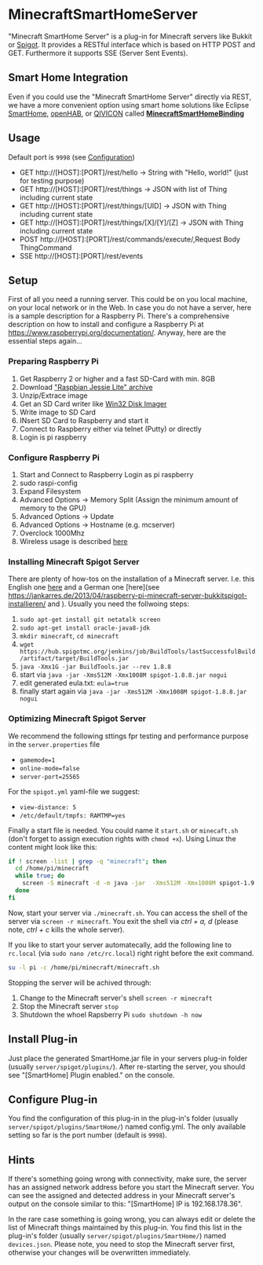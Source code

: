 # MinecraftSmartHomeServer

"Minecraft SmartHome Server" is a plug-in for Minecraft servers like Bukkit or [Spigot](https://www.spigotmc.org/wiki/spigot/). It provides a RESTful interface which is based on HTTP POST and GET. Furthermore it supports SSE (Server Sent Events).

## Smart Home Integration

Even if you could use the "Minecraft SmartHome Server" directly via REST, we have a more convenient option using smart home solutions like Eclipse [SmartHome](http://www.eclipse.org/smarthome/), [openHAB](http://www.openhab.org/), or [QIVICON](https://www.qivicon.com/en/) called **[MinecraftSmartHomeBinding](https://github.com/wolter/MinecraftSmartHomeBinding)**

## Usage

Default port is `9998` (see [Configuration](#configure-plug-in))
* GET http://[HOST]:[PORT]/rest/hello -> String with "Hello, world!" (just for testing purpose)
* GET http://[HOST]:[PORT]/rest/things -> JSON with list of Thing including current state
* GET http://[HOST]:[PORT]/rest/things/[UID] -> JSON with Thing including current state
* GET http://[HOST]:[PORT]/rest/things/[X]/[Y]/[Z] -> JSON with Thing including current state
* POST http://[HOST]:[PORT]/rest/commands/execute/,Request Body ThingCommand
* SSE http://[HOST]:[PORT]/rest/events

## Setup

First of all you need a running server. This could be on you local machine, on your local network or in the Web. In case you do not have a server, here is a sample description for a Raspberry Pi. There's a comprehensive description on how to install and configure a Raspberry Pi at https://www.raspberrypi.org/documentation/. Anyway, here are the essential steps again...

### Preparing Raspberry Pi

1. Get Raspberry 2 or higher and a fast SD-Card with min. 8GB
2. Download ["Raspbian Jessie Lite" archive](https://www.raspberrypi.org/downloads/raspbian/)
3. Unzip/Extrace image
4. Get an SD Card writer like [Win32 Disk Imager](http://sourceforge.net/projects/win32diskimager/files/latest/download)
5. Write image to SD Card
6. INsert SD Card to Raspberry and start it
7. Connect to Raspberry either via telnet (Putty) or directly
8. Login is pi raspberry

### Configure Raspberry Pi

1. Start and Connect to Raspberry Login as pi raspberry
2. sudo raspi-config
3. Expand Filesystem
4. Advanced Options -> Memory Split (Assign the minimum amount of memory to the GPU)
4. Advanced Options -> Update
5. Advanced Options -> Hostname (e.g. mcserver)
6. Overclock 1000Mhz
7. Wireless usage is described [here](https://www.raspberrypi.org/documentation/configuration/wireless/wireless-cli.md)

### Installing Minecraft Spigot Server

There are plenty of how-tos on the installation of a Minecraft server. I.e. this English one [here](http://lemire.me/blog/2016/04/02/setting-up-a-robust-minecraft-server-on-a-raspberry-pi/) and a German one [here](see https://jankarres.de/2013/04/raspberry-pi-minecraft-server-bukkitspigot-installieren/ and ). Usually you need the follwoing steps:
1. `sudo apt-get install git netatalk screen`
2. `sudo apt-get install oracle-java8-jdk`
3. `mkdir minecraft`, `cd minecraft`
4. `wget https://hub.spigotmc.org/jenkins/job/BuildTools/lastSuccessfulBuild/artifact/target/BuildTools.jar`
5. `java -Xmx1G -jar BuildTools.jar --rev 1.8.8`
6. start via `java -jar -Xms512M -Xmx1008M spigot-1.8.8.jar nogui`
7. edit generated eula.txt: `eula=true`
8. finally start again via `java -jar -Xms512M -Xmx1008M spigot-1.8.8.jar nogui`

### Optimizing Minecraft Spigot Server

We recommend the following sttings fpr testing and performance purpose in the `server.properties` file
* `gamemode=1`
* `online-mode=false`
* `server-port=25565`

For the `spigot.yml` yaml-file we suggest:
* `view-distance: 5`
* `/etc/default/tmpfs: RAMTMP=yes`

Finally a start file is needed. You could name it `start.sh` or `minecaft.sh` (don't forget to assign execution rights with `chmod +x`). Using Linux the content might look like this:
```Bash
if ! screen -list | grep -q "minecraft"; then
  cd /home/pi/minecraft
  while true; do
    screen -S minecraft -d -m java -jar  -Xms512M -Xmx1008M spigot-1.9.jar nogui  && break
  done
fi
```
Now, start your server via `./minecraft.sh`. You can access the shell of the server via `screen -r minecraft`. You exit the shell via _ctrl + a, d_ (please note, _ctrl + c_ kills the whole server).

If you like to start your server automatecally, add the following line to `rc.local` (via `sudo nano /etc/rc.local`) right right before the exit command.
```bash
su -l pi -c /home/pi/minecraft/minecraft.sh
```
Stopping the server will be achived through:
1. Change to the Minecraft server's shell `screen -r minecraft`
2. Stop the Minecraft server `stop`
3. Shutdown the whoel Rapsberry Pi `sudo shutdown -h now`

## Install Plug-in

Just place the generated SmartHome.jar file in your servers plug-in folder (usually `server/spigot/plugins/`). After re-starting the server, you should see "[SmartHome] Plugin enabled." on the console.

## Configure Plug-in

You find the configuration of this plug-in in the plug-in's folder (usually `server/spigot/plugins/SmartHome/`) named config.yml. The only available setting so far is the port number (default is `9998`).

## Hints

If there's something going wrong with connectivity, make sure, the server has an assigned network address before you start the Minecraft server. You can see the assigned and detected address in your Minecraft server's output on the console similar to this: "[SmartHome] IP is 192.168.178.36". 

In the rare case something is going wrong, you can always edit or delete the list of Minecraft things maintained by this plug-in. You find this list in the plug-in's folder (usually `server/spigot/plugins/SmartHome/`) named `devices.json`. Please note, you need to stop the Minecraft server first, otherwise your changes will be overwritten immediately.